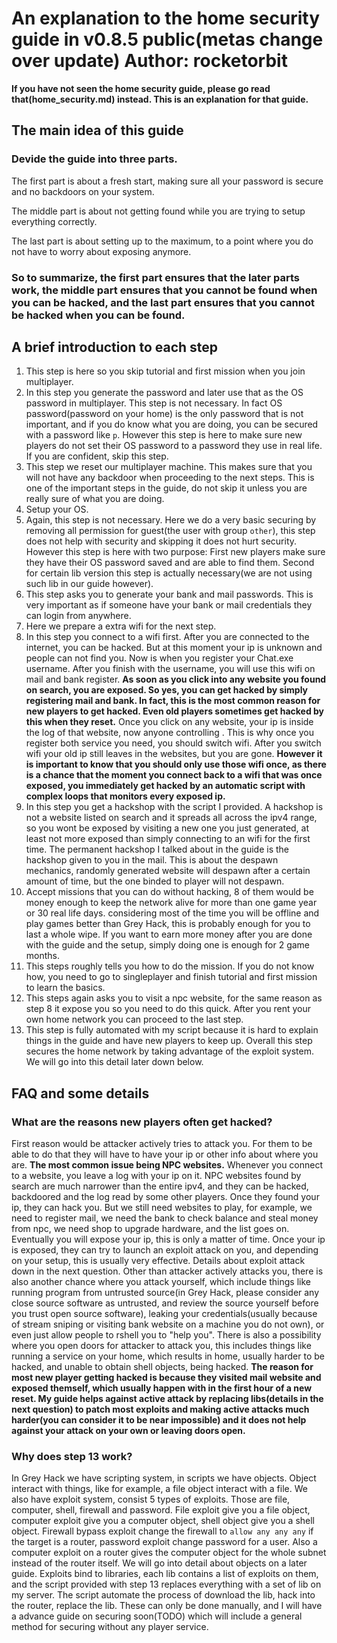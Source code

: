 # An explanation to the home security guide in v0.8.5 public(metas change over update) Author: rocketorbit

**If you have not seen the home security guide, please go read that(home_security.md) instead. This is an explanation for that guide.**

## The main idea of this guide

### Devide the guide into three parts.
The first part is about a fresh start, making sure all your password is secure and no backdoors on your system.

The middle part is about not getting found while you are trying to setup everything correctly.

The last part is about setting up to the maximum, to a point where you do not have to worry about exposing anymore.

### So to summarize, the first part ensures that the later parts work, the middle part ensures that you cannot be found when you can be hacked, and the last part ensures that you cannot be hacked when you can be found.

## A brief introduction to each step

1. This step is here so you skip tutorial and first mission when you join multiplayer.
2. In this step you generate the password and later use that as the OS password in multiplayer. This step is not necessary. In fact OS password(password on your home) is the only password that is not important, and if you do know what you are doing, you can be secured with a password like `p`. However this step is here to make sure new players do not set their OS password to a password they use in real life. If you are confident, skip this step.
3. This step we reset our multiplayer machine. This makes sure that you will not have any backdoor when proceeding to the next steps. This is one of the important steps in the guide, do not skip it unless you are really sure of what you are doing.
4. Setup your OS.
5. Again, this step is not necessary. Here we do a very basic securing by removing all permission for guest(the user with group `other`), this step does not help with security and skipping it does not hurt security. However this step is here with two purpose: First new players make sure they have their OS password saved and are able to find them. Second for certain lib version this step is actually necessary(we are not using such lib in our guide however).
6. This step asks you to generate your bank and mail passwords. This is very important as if someone have your bank or mail credentials they can login from anywhere.
7. Here we prepare a extra wifi for the next step.
8. In this step you connect to a wifi first. After you are connected to the internet, you can be hacked. But at this moment your ip is unknown and people can not find you. Now is when you register your Chat.exe username. After you finish with the username, you will use this wifi on mail and bank register. **As soon as you click into any website you found on search, you are exposed. So yes, you can get hacked by simply registering mail and bank. In fact, this is the most common reason for new players to get hacked. Even old players sometimes get hacked by this when they reset.** Once you click on any website, your ip is inside the log of that website, now anyone controlling . This is why once you register both service you need, you should switch wifi. After you switch wifi your old ip still leaves in the websites, but you are gone. **However it is important to know that you should only use those wifi once, as there is a chance that the moment you connect back to a wifi that was once exposed, you immediately get hacked by an automatic script with complex loops that monitors every exposed ip.**
9. In this step you get a hackshop with the script I provided. A hackshop is not a website listed on search and it spreads all across the ipv4 range, so you wont be exposed by visiting a new one you just generated, at least not more exposed than simply connecting to an wifi for the first time. The permanent hackshop I talked about in the guide is the hackshop given to you in the mail. This is about the despawn mechanics, randomly generated website will despawn after a certain amount of time, but the one binded to player will not despawn.
10. Accept missions that you can do without hacking, 8 of them would be money enough to keep the network alive for more than one game year or 30 real life days. considering most of the time you will be offline and play games better than Grey Hack, this is probably enough for you to last a whole wipe. If you want to earn more money after you are done with the guide and the setup, simply doing one is enough for 2 game months.
11. This steps roughly tells you how to do the mission. If you do not know how, you need to go to singleplayer and finish tutorial and first mission to learn the basics.
12. This steps again asks you to visit a npc website, for the same reason as step 8 it expose you so you need to do this quick. After you rent your own home network you can proceed to the last step.
13. This step is fully automated with my script because it is hard to explain things in the guide and have new players to keep up. Overall this step secures the home network by taking advantage of the exploit system. We will go into this detail later down below.

## FAQ and some details

### What are the reasons new players often get hacked?
First reason would be attacker actively tries to attack you. For them to be able to do that they will have to have your ip or other info about where you are. **The most common issue being NPC websites.** Whenever you connect to a website, you leave a log with your ip on it. NPC websites found by search are much narrower than the entire ipv4, and they can be hacked, backdoored and the log read by some other players. Once they found your ip, they can hack you. But we still need websites to play, for example, we need to register mail, we need the bank to check balance and steal money from npc, we need shop to upgrade hardware, and the list goes on. Eventually you will expose your ip, this is only a matter of time. Once your ip is exposed, they can try to launch an exploit attack on you, and depending on your setup, this is usually very effective. Details about exploit attack down in the next question. Other than attacker actively attacks you, there is also another chance where you attack yourself, which include things like running program from untrusted source(in Grey Hack, please consider any close source software as untrusted, and review the source yourself before you trust open source software), leaking your credentials(usually because of stream sniping or visiting bank website on a machine you do not own), or even just allow people to rshell you to "help you". There is also a possibility where you open doors for attacker to attack you, this includes things like running a service on your home, which results in home, usually harder to be hacked, and unable to obtain shell objects, being hacked. **The reason for most new player getting hacked is because they visited mail website and exposed themself, which usually happen with in the first hour of a new reset. My guide helps against active attack by replacing libs(details in the next question) to patch most exploits and making active attacks much harder(you can consider it to be near impossible) and it does not help against your attack on your own or leaving doors open.**

### Why does step 13 work?
In Grey Hack we have scripting system, in scripts we have objects. Object interact with things, like for example, a file object interact with a file. We also have exploit system, consist 5 types of exploits. Those are file, computer, shell, firewall and password. File exploit give you a file object, computer exploit give you a computer object, shell object give you a shell object. Firewall bypass exploit change the firewall to `allow any any any` if the target is a router, password exploit change password for a user. Also a computer exploit on a router gives the computer object for the whole subnet instead of the router itself. We will go into detail about objects on a later guide. Exploits bind to libraries, each lib contains a list of exploits on them, and the script provided with step 13 replaces everything with a set of lib on my server. The script automate the process of download the lib, hack into the router, replace the lib. These can only be done manually, and I will have a advance guide on securing soon(TODO) which will include a general method for securing without any player service.